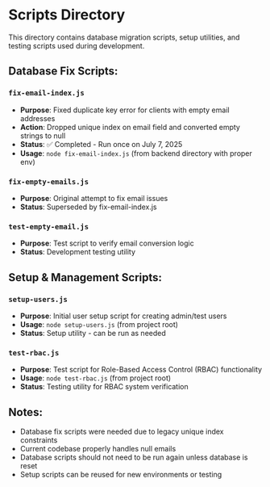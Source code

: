 # Scripts Directory

This directory contains database migration scripts, setup utilities, and testing scripts used during development.

## Database Fix Scripts:

### `fix-email-index.js`

- **Purpose**: Fixed duplicate key error for clients with empty email addresses
- **Action**: Dropped unique index on email field and converted empty strings to null
- **Status**: ✅ Completed - Run once on July 7, 2025
- **Usage**: `node fix-email-index.js` (from backend directory with proper env)

### `fix-empty-emails.js`

- **Purpose**: Original attempt to fix email issues
- **Status**: Superseded by fix-email-index.js

### `test-empty-email.js`

- **Purpose**: Test script to verify email conversion logic
- **Status**: Development testing utility

## Setup & Management Scripts:

### `setup-users.js`

- **Purpose**: Initial user setup script for creating admin/test users
- **Usage**: `node setup-users.js` (from project root)
- **Status**: Setup utility - can be run as needed

### `test-rbac.js`

- **Purpose**: Test script for Role-Based Access Control (RBAC) functionality
- **Usage**: `node test-rbac.js` (from project root)
- **Status**: Testing utility for RBAC system verification

## Notes:

- Database fix scripts were needed due to legacy unique index constraints
- Current codebase properly handles null emails
- Database scripts should not need to be run again unless database is reset
- Setup scripts can be reused for new environments or testing
